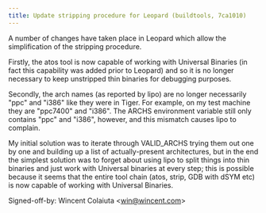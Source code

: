 ```yaml
---
title: Update stripping procedure for Leopard (buildtools, 7ca1010)
---
```


A number of changes have taken place in Leopard which allow the simplification of the stripping procedure.

Firstly, the atos tool is now capable of working with Universal Binaries (in fact this capability was added prior to Leopard) and so it is no longer necessary to keep unstripped thin binaries for debugging purposes.

Secondly, the arch names (as reported by lipo) are no longer necessarily "ppc" and "i386" like they were in Tiger. For example, on my test machine they are "ppc7400" and "i386". The ARCHS environment variable still only contains "ppc" and "i386", however, and this mismatch causes lipo to complain.

My initial solution was to iterate through VALID\_ARCHS trying them out one by one and building up a list of actually-present architectures, but in the end the simplest solution was to forget about using lipo to split things into thin binaries and just work with Universal binaries at every step; this is possible because it seems that the entire tool chain (atos, strip, GDB with dSYM etc) is now capable of working with Universal Binaries.

Signed-off-by: Wincent Colaiuta &lt;win@wincent.com&gt;
